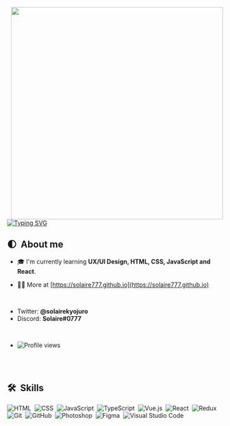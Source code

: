 
<img align="right" height="495em" src="https://raw.githubusercontent.com/gist/solaire777/d8d483d85e0f6650432bc51d0a9b8ec6/raw/430fbc65907e0e3b250225253d5af224e89f9384/card.svg"/>
<a href="https://git.io/typing-svg"><img src="https://readme-typing-svg.herokuapp.com?font=Poppins&weight=600&size=32&pause=1000&color=0E7FC0&vCenter=true&width=550&height=48&lines=Welcome+traveler%2C+I'm+Solaire;below+are+the+details+about+me." alt="Typing SVG" /></a>

## 🌓 &nbsp;About me

- 🎓 I'm currently learning <strong>UX/UI Design, HTML, CSS, JavaScript and React</strong>.

- 👨‍💻 More at [https://solaire777.github.io](https://solaire777.github.io)

<br>

- Twitter: <strong>@solairekyojuro</strong>
- Discord: <strong>Solaire#0777</strong>

<br>

- <p align="left"> <img src="https://komarev.com/ghpvc/?username=solaire777&color=blue" alt="Profile views" /> </p>

<br><br>

## 🛠 &nbsp;Skills

![HTML](https://img.shields.io/badge/-HTML-05122A?style=flat&logo=HTML5)&nbsp;
![CSS](https://img.shields.io/badge/-CSS-05122A?style=flat&logo=CSS3&logoColor=1572B6)&nbsp;
![JavaScript](https://img.shields.io/badge/-JavaScript-05122A?style=flat&logo=javascript)&nbsp;
![TypeScript](https://img.shields.io/badge/-TypeScript-05122A?style=flat&logo=typescript)&nbsp;
![Vue.js](https://img.shields.io/badge/-Vue.js-05122A?style=flat&logo=vue.js)&nbsp;
![React](https://img.shields.io/badge/-React-05122A?style=flat&logo=react)&nbsp;
![Redux](https://img.shields.io/badge/-Redux-05122A?style=flat&logo=redux)&nbsp;
![Git](https://img.shields.io/badge/-Git-05122A?style=flat&logo=git)&nbsp;
![GitHub](https://img.shields.io/badge/-GitHub-05122A?style=flat&logo=github)&nbsp;
![Photoshop](https://img.shields.io/badge/-Adobe%20Photoshop-05122A?style=flat&logo=adobephotoshop)&nbsp;
![Figma](https://img.shields.io/badge/-Figma-05122A?style=flat&logo=figma)&nbsp;
![Visual Studio Code](https://img.shields.io/badge/-Visual%20Studio%20Code-05122A?style=flat&logo=visual-studio-code&logoColor=007ACC)&nbsp;

<br><br>
